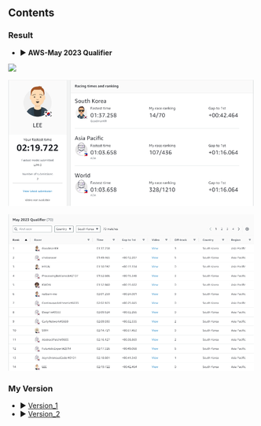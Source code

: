 ## Contents

### Result 
- ▶︎ **AWS-May 2023 Qualifier**

<p align="left">
<img width="500" src="../image/AWS-May 2023 Qualifier.gif">
</p>

<p align="left">
<img width="500" src="../image/AWS-May 2023 Qualifier_rank.png">
</p>

<p align="left">
<img width="500" src="../image/AWS-May 2023 Qualifier_rank_2.png">
</p>

### My Version
- ▶︎ [Version_1](https://github.com/Jeongmani/Autonomous_Driving_Vehicle/tree/main/reinforcement%20learning/Version_1)
- ▶︎ [Version_2](https://github.com/Jeongmani/Autonomous_Driving_Vehicle/tree/main/reinforcement%20learning/Version_2)
